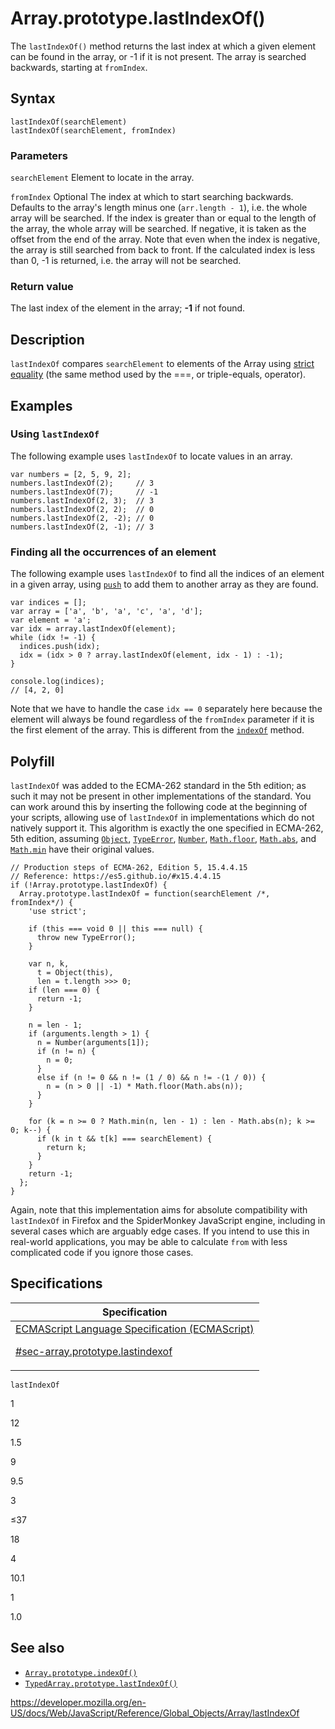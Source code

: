 # Array.prototype.lastIndexOf()

The `lastIndexOf()` method returns the last index at which a given element can be found in the array, or -1 if it is not present. The array is searched backwards, starting at `fromIndex`.

## Syntax

    lastIndexOf(searchElement)
    lastIndexOf(searchElement, fromIndex)

### Parameters

`searchElement`
Element to locate in the array.

`fromIndex` <span class="badge inline optional">Optional</span>
The index at which to start searching backwards. Defaults to the array's length minus one (`arr.length - 1`), i.e. the whole array will be searched. If the index is greater than or equal to the length of the array, the whole array will be searched. If negative, it is taken as the offset from the end of the array. Note that even when the index is negative, the array is still searched from back to front. If the calculated index is less than 0, -1 is returned, i.e. the array will not be searched.

### Return value

The last index of the element in the array; **-1** if not found.

## Description

`lastIndexOf` compares `searchElement` to elements of the Array using [strict equality](https://developer.mozilla.org/en-US/docs/Web/JavaScript/Reference/Operators#using_the_equality_operators) (the same method used by the ===, or triple-equals, operator).

## Examples

### Using `lastIndexOf`

The following example uses `lastIndexOf` to locate values in an array.

    var numbers = [2, 5, 9, 2];
    numbers.lastIndexOf(2);     // 3
    numbers.lastIndexOf(7);     // -1
    numbers.lastIndexOf(2, 3);  // 3
    numbers.lastIndexOf(2, 2);  // 0
    numbers.lastIndexOf(2, -2); // 0
    numbers.lastIndexOf(2, -1); // 3

### Finding all the occurrences of an element

The following example uses `lastIndexOf` to find all the indices of an element in a given array, using [`push`](push) to add them to another array as they are found.

    var indices = [];
    var array = ['a', 'b', 'a', 'c', 'a', 'd'];
    var element = 'a';
    var idx = array.lastIndexOf(element);
    while (idx != -1) {
      indices.push(idx);
      idx = (idx > 0 ? array.lastIndexOf(element, idx - 1) : -1);
    }

    console.log(indices);
    // [4, 2, 0]

Note that we have to handle the case `idx == 0` separately here because the element will always be found regardless of the `fromIndex` parameter if it is the first element of the array. This is different from the [`indexOf`](indexof) method.

## Polyfill

`lastIndexOf` was added to the ECMA-262 standard in the 5th edition; as such it may not be present in other implementations of the standard. You can work around this by inserting the following code at the beginning of your scripts, allowing use of `lastIndexOf` in implementations which do not natively support it. This algorithm is exactly the one specified in ECMA-262, 5th edition, assuming [`Object`](../object), [`TypeError`](../typeerror), [`Number`](../number), [`Math.floor`](../math/floor), [`Math.abs`](../math/abs), and [`Math.min`](../math/min) have their original values.

    // Production steps of ECMA-262, Edition 5, 15.4.4.15
    // Reference: https://es5.github.io/#x15.4.4.15
    if (!Array.prototype.lastIndexOf) {
      Array.prototype.lastIndexOf = function(searchElement /*, fromIndex*/) {
        'use strict';

        if (this === void 0 || this === null) {
          throw new TypeError();
        }

        var n, k,
          t = Object(this),
          len = t.length >>> 0;
        if (len === 0) {
          return -1;
        }

        n = len - 1;
        if (arguments.length > 1) {
          n = Number(arguments[1]);
          if (n != n) {
            n = 0;
          }
          else if (n != 0 && n != (1 / 0) && n != -(1 / 0)) {
            n = (n > 0 || -1) * Math.floor(Math.abs(n));
          }
        }

        for (k = n >= 0 ? Math.min(n, len - 1) : len - Math.abs(n); k >= 0; k--) {
          if (k in t && t[k] === searchElement) {
            return k;
          }
        }
        return -1;
      };
    }

Again, note that this implementation aims for absolute compatibility with `lastIndexOf` in Firefox and the SpiderMonkey JavaScript engine, including in several cases which are arguably edge cases. If you intend to use this in real-world applications, you may be able to calculate `from` with less complicated code if you ignore those cases.

## Specifications

<table>
<thead>
<tr class="header">
<th>Specification</th>
</tr>
</thead>
<tbody>
<tr class="odd">
<td>
<a href="https://tc39.es/ecma262/#sec-array.prototype.lastindexof">ECMAScript Language Specification (ECMAScript)
<br/>

<span class="small">#sec-array.prototype.lastindexof</span>
</a>
</td>
</tr>
</tbody>
</table>

`lastIndexOf`

1

12

1.5

9

9.5

3

≤37

18

4

10.1

1

1.0

## See also

-   [`Array.prototype.indexOf()`](indexof)
-   [`TypedArray.prototype.lastIndexOf()`](../typedarray/lastindexof)

<a href="https://developer.mozilla.org/en-US/docs/Web/JavaScript/Reference/Global_Objects/Array/lastIndexOf" class="_attribution-link">https://developer.mozilla.org/en-US/docs/Web/JavaScript/Reference/Global_Objects/Array/lastIndexOf</a>
